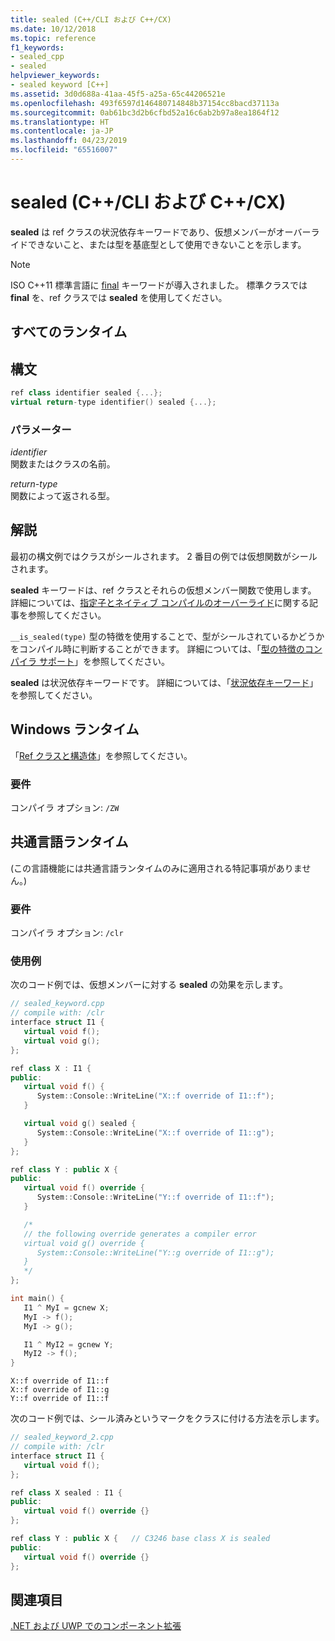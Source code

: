 ```yaml
---
title: sealed (C++/CLI および C++/CX)
ms.date: 10/12/2018
ms.topic: reference
f1_keywords:
- sealed_cpp
- sealed
helpviewer_keywords:
- sealed keyword [C++]
ms.assetid: 3d0d688a-41aa-45f5-a25a-65c44206521e
ms.openlocfilehash: 493f6597d146480714848b37154cc8bacd37113a
ms.sourcegitcommit: 0ab61bc3d2b6cfbd52a16c6ab2b97a8ea1864f12
ms.translationtype: HT
ms.contentlocale: ja-JP
ms.lasthandoff: 04/23/2019
ms.locfileid: "65516007"
---
```

# <a name="sealed--ccli-and-ccx"></a>sealed (C++/CLI および C++/CX)

**sealed** は ref クラスの状況依存キーワードであり、仮想メンバーがオーバーライドできないこと、または型を基底型として使用できないことを示します。

> [!NOTE]
> ISO C++11 標準言語に [final](../cpp/final-specifier.md) キーワードが導入されました。 標準クラスでは **final** を、ref クラスでは **sealed** を使用してください。

## <a name="all-runtimes"></a>すべてのランタイム

## <a name="syntax"></a>構文

```cpp
ref class identifier sealed {...};
virtual return-type identifier() sealed {...};
```

### <a name="parameters"></a>パラメーター

*identifier*<br/>
関数またはクラスの名前。

*return-type*<br/>
関数によって返される型。

## <a name="remarks"></a>解説

最初の構文例ではクラスがシールされます。 2 番目の例では仮想関数がシールされます。

**sealed** キーワードは、ref クラスとそれらの仮想メンバー関数で使用します。 詳細については、[指定子とネイティブ コンパイルのオーバーライド](../dotnet/how-to-declare-override-specifiers-in-native-compilations-cpp-cli.md)に関する記事を参照してください。

`__is_sealed(type)` 型の特徴を使用することで、型がシールされているかどうかをコンパイル時に判断することができます。 詳細については、「[型の特徴のコンパイラ サポート](compiler-support-for-type-traits-cpp-component-extensions.md)」を参照してください。

**sealed** は状況依存キーワードです。  詳細については、「[状況依存キーワード](context-sensitive-keywords-cpp-component-extensions.md)」を参照してください。

## <a name="windows-runtime"></a>Windows ランタイム

「[Ref クラスと構造体](../cppcx/ref-classes-and-structs-c-cx.md)」を参照してください。

### <a name="requirements"></a>要件

コンパイラ オプション: `/ZW`

## <a name="common-language-runtime"></a>共通言語ランタイム

(この言語機能には共通言語ランタイムのみに適用される特記事項がありません。)

### <a name="requirements"></a>要件

コンパイラ オプション: `/clr`

### <a name="examples"></a>使用例

次のコード例では、仮想メンバーに対する **sealed** の効果を示します。

```cpp
// sealed_keyword.cpp
// compile with: /clr
interface struct I1 {
   virtual void f();
   virtual void g();
};

ref class X : I1 {
public:
   virtual void f() {
      System::Console::WriteLine("X::f override of I1::f");
   }

   virtual void g() sealed {
      System::Console::WriteLine("X::f override of I1::g");
   }
};

ref class Y : public X {
public:
   virtual void f() override {
      System::Console::WriteLine("Y::f override of I1::f");
   }

   /*
   // the following override generates a compiler error
   virtual void g() override {
      System::Console::WriteLine("Y::g override of I1::g");
   }
   */
};

int main() {
   I1 ^ MyI = gcnew X;
   MyI -> f();
   MyI -> g();

   I1 ^ MyI2 = gcnew Y;
   MyI2 -> f();
}
```

```Output
X::f override of I1::f
X::f override of I1::g
Y::f override of I1::f
```

次のコード例では、シール済みというマークをクラスに付ける方法を示します。

```cpp
// sealed_keyword_2.cpp
// compile with: /clr
interface struct I1 {
   virtual void f();
};

ref class X sealed : I1 {
public:
   virtual void f() override {}
};

ref class Y : public X {   // C3246 base class X is sealed
public:
   virtual void f() override {}
};
```

## <a name="see-also"></a>関連項目

[.NET および UWP でのコンポーネント拡張](component-extensions-for-runtime-platforms.md)